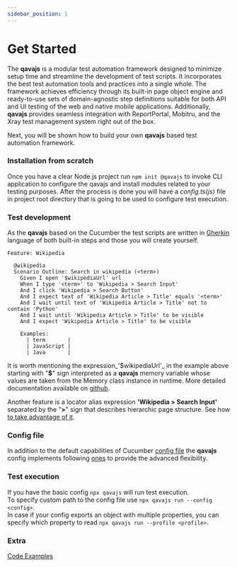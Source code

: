```yaml
---
sidebar_position: 1
---
```


# Get Started

The **qavajs** is a modular test automation framework designed to minimize setup time and streamline the development of test scripts. It incorporates the best test automation tools and practices into a single whole. The framework achieves efficiency through its built-in page object engine and ready-to-use sets of domain-agnostic step definitions suitable for both API and UI testing of the web and native mobile applications. Additionally, **qavajs** provides seamless integration with ReportPortal, Mobitru, and the Xray test management system right out of the box.

Next, you will be shown how to build your own **qavajs** based test automation framework.

### Installation from scratch
Once you have a clear Node.js project run
`npm init @qavajs`
to invoke CLI application to configure the qavajs and install modules related to your testing purposes.
After the process is done you will have a _config.ts(js)_ file in project root directory that is going to be used to configure test execution.

### Test development
As the **qavajs** based on the Cucumber the test scripts are written in [Gherkin](https://github.com/cucumber/gherkin/blob/main/MARKDOWN_WITH_GHERKIN.md) language of both built-in steps and those you will create yourself.
```gherkin
Feature: Wikipedia

  @wikipedia
  Scenario Outline: Search in wikipedia (<term>)
    Given I open '$wikipediaUrl' url
    When I type '<term>' to 'Wikipedia > Search Input'
    And I click 'Wikipedia > Search Button'
    And I expect text of 'Wikipedia Article > Title' equals '<term>'
    And I wait until text of 'Wikipedia Article > Title' not to contain 'Python'
    And I wait until 'Wikipedia Article > Title' to be visible
    And I expect 'Wikipedia Article > Title' to be visible

    Examples:
      | term       |
      | JavaScript |
      | Java       |
```
It is worth mentioning the expression_'$wikipediaUrl'_ in the example above starting with "**\$**" sign interpreted as a **qavajs** memory variable whose values are taken from the Memory class instance in runtime. More detailed documentation available on [github](https://github.com/qavajs/memory).

Another feature is a locator alias expression **'Wikipedia > Search Input'** separated by the "**\>**" sign that describes hierarchic page structure. See how [to take advantage of it](https://qavajs.github.io/docs/v2).

### Config file
In addition to the default capabilities of Cucumber [config file](https://github.com/cucumber/cucumber-js/blob/main/docs/configuration.md#options) the **qavajs** config implements following [ones](https://github.com/qavajs/core/blob/main/src/IQavajsConfig.ts) to provide the advanced flexibility.

### Test execution
If you have the basic config `npx qavajs` will run test execution.  
To specify custom path to the config file use `npx qavajs run --config <config>`.  
In case if your config exports an object with multiple properties, you can specify which property to read `npx qavajs run --profile <profile>`.

### Extra
[Code Examples](https://github.com/qavajs/demo)
